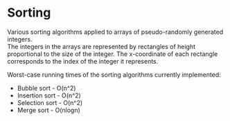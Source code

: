 # Sorting
Various sorting algorithms applied to arrays of pseudo-randomly generated integers.  
The integers in the arrays are represented by rectangles of height proportional to the size of the integer.
The x-coordinate of each rectangle corresponds to the index of the integer it represents.

Worst-case running times of the sorting algorithms currently implemented:
- Bubble sort - O(n^2)
- Insertion sort - O(n^2)
- Selection sort - O(n^2)
- Merge sort - O(nlogn)
